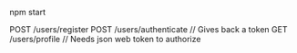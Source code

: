 npm start


POST /users/register
POST /users/authenticate   // Gives back a token
GET /users/profile         // Needs json web token to authorize